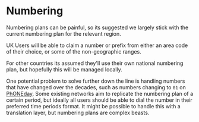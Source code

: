 # Numbering

Numbering plans can be painful, so its suggested we largely stick with the current numbering plan for the relevant region. 

UK Users will be able to claim a number or prefix from either an area code of their choice, or some of the non-geographic ranges.

For other countries its assumed they'll use their own national numbering plan, but hopefully this will be managed locally.

One potential problem to solve further down the line is handling numbers that have changed over the decades, such as numbers changing to `01` on [PhONEday](https://en.wikipedia.org/wiki/PhONEday). Some existing networks aim to replicate the numbering plan of a certain period, but ideally all users should be able to dial the number in their preferred time periods format. It might be possible to handle this with a translation layer, but numbering plans are complex beasts.

